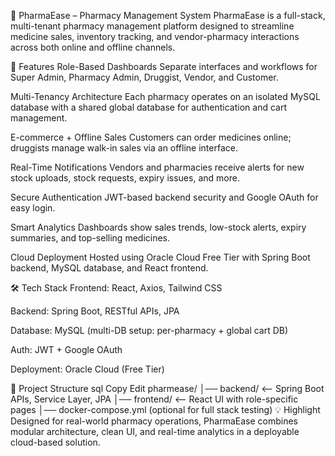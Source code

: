💊 PharmaEase – Pharmacy Management System
PharmaEase is a full-stack, multi-tenant pharmacy management platform designed to streamline medicine sales, inventory tracking, and vendor-pharmacy interactions across both online and offline channels.

🚀 Features
Role-Based Dashboards
Separate interfaces and workflows for Super Admin, Pharmacy Admin, Druggist, Vendor, and Customer.

Multi-Tenancy Architecture
Each pharmacy operates on an isolated MySQL database with a shared global database for authentication and cart management.

E-commerce + Offline Sales
Customers can order medicines online; druggists manage walk-in sales via an offline interface.

Real-Time Notifications
Vendors and pharmacies receive alerts for new stock uploads, stock requests, expiry issues, and more.

Secure Authentication
JWT-based backend security and Google OAuth for easy login.

Smart Analytics
Dashboards show sales trends, low-stock alerts, expiry summaries, and top-selling medicines.

Cloud Deployment
Hosted using Oracle Cloud Free Tier with Spring Boot backend, MySQL database, and React frontend.

🛠 Tech Stack
Frontend: React, Axios, Tailwind CSS

Backend: Spring Boot, RESTful APIs, JPA

Database: MySQL (multi-DB setup: per-pharmacy + global cart DB)

Auth: JWT + Google OAuth

Deployment: Oracle Cloud (Free Tier)

📂 Project Structure
sql
Copy
Edit
pharmease/
│── backend/          <-- Spring Boot APIs, Service Layer, JPA
│── frontend/         <-- React UI with role-specific pages
│── docker-compose.yml (optional for full stack testing)
💡 Highlight
Designed for real-world pharmacy operations, PharmaEase combines modular architecture, clean UI, and real-time analytics in a deployable cloud-based solution.

